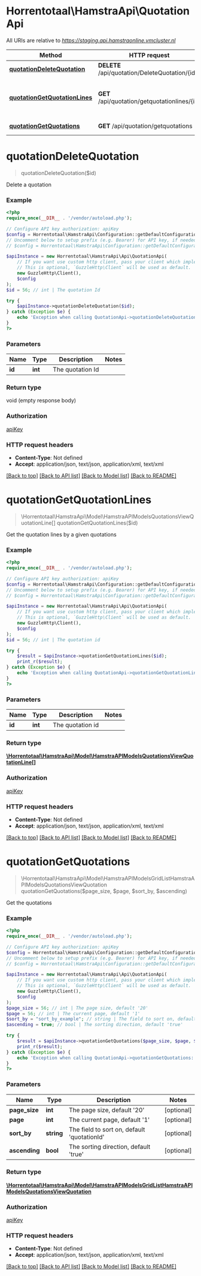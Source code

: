 # Horrentotaal\HamstraApi\QuotationApi

All URIs are relative to *https://staging.api.hamstraonline.vmcluster.nl*

Method | HTTP request | Description
------------- | ------------- | -------------
[**quotationDeleteQuotation**](QuotationApi.md#quotationDeleteQuotation) | **DELETE** /api/quotation/DeleteQuotation/{id} | Delete a quotation
[**quotationGetQuotationLines**](QuotationApi.md#quotationGetQuotationLines) | **GET** /api/quotation/getquotationlines/{id} | Get the quotation lines by a given quotations
[**quotationGetQuotations**](QuotationApi.md#quotationGetQuotations) | **GET** /api/quotation/getquotations | Get the quotations


# **quotationDeleteQuotation**
> quotationDeleteQuotation($id)

Delete a quotation

### Example
```php
<?php
require_once(__DIR__ . '/vendor/autoload.php');

// Configure API key authorization: apiKey
$config = Horrentotaal\HamstraApi\Configuration::getDefaultConfiguration()->setApiKey('apiKey', 'YOUR_API_KEY');
// Uncomment below to setup prefix (e.g. Bearer) for API key, if needed
// $config = Horrentotaal\HamstraApi\Configuration::getDefaultConfiguration()->setApiKeyPrefix('apiKey', 'Bearer');

$apiInstance = new Horrentotaal\HamstraApi\Api\QuotationApi(
    // If you want use custom http client, pass your client which implements `GuzzleHttp\ClientInterface`.
    // This is optional, `GuzzleHttp\Client` will be used as default.
    new GuzzleHttp\Client(),
    $config
);
$id = 56; // int | The quotation Id

try {
    $apiInstance->quotationDeleteQuotation($id);
} catch (Exception $e) {
    echo 'Exception when calling QuotationApi->quotationDeleteQuotation: ', $e->getMessage(), PHP_EOL;
}
?>
```

### Parameters

Name | Type | Description  | Notes
------------- | ------------- | ------------- | -------------
 **id** | **int**| The quotation Id |

### Return type

void (empty response body)

### Authorization

[apiKey](../../README.md#apiKey)

### HTTP request headers

 - **Content-Type**: Not defined
 - **Accept**: application/json, text/json, application/xml, text/xml

[[Back to top]](#) [[Back to API list]](../../README.md#documentation-for-api-endpoints) [[Back to Model list]](../../README.md#documentation-for-models) [[Back to README]](../../README.md)

# **quotationGetQuotationLines**
> \Horrentotaal\HamstraApi\Model\HamstraAPIModelsQuotationsViewQuotationLine[] quotationGetQuotationLines($id)

Get the quotation lines by a given quotations

### Example
```php
<?php
require_once(__DIR__ . '/vendor/autoload.php');

// Configure API key authorization: apiKey
$config = Horrentotaal\HamstraApi\Configuration::getDefaultConfiguration()->setApiKey('apiKey', 'YOUR_API_KEY');
// Uncomment below to setup prefix (e.g. Bearer) for API key, if needed
// $config = Horrentotaal\HamstraApi\Configuration::getDefaultConfiguration()->setApiKeyPrefix('apiKey', 'Bearer');

$apiInstance = new Horrentotaal\HamstraApi\Api\QuotationApi(
    // If you want use custom http client, pass your client which implements `GuzzleHttp\ClientInterface`.
    // This is optional, `GuzzleHttp\Client` will be used as default.
    new GuzzleHttp\Client(),
    $config
);
$id = 56; // int | The quotation id

try {
    $result = $apiInstance->quotationGetQuotationLines($id);
    print_r($result);
} catch (Exception $e) {
    echo 'Exception when calling QuotationApi->quotationGetQuotationLines: ', $e->getMessage(), PHP_EOL;
}
?>
```

### Parameters

Name | Type | Description  | Notes
------------- | ------------- | ------------- | -------------
 **id** | **int**| The quotation id |

### Return type

[**\Horrentotaal\HamstraApi\Model\HamstraAPIModelsQuotationsViewQuotationLine[]**](../Model/HamstraAPIModelsQuotationsViewQuotationLine.md)

### Authorization

[apiKey](../../README.md#apiKey)

### HTTP request headers

 - **Content-Type**: Not defined
 - **Accept**: application/json, text/json, application/xml, text/xml

[[Back to top]](#) [[Back to API list]](../../README.md#documentation-for-api-endpoints) [[Back to Model list]](../../README.md#documentation-for-models) [[Back to README]](../../README.md)

# **quotationGetQuotations**
> \Horrentotaal\HamstraApi\Model\HamstraAPIModelsGridListHamstraAPIModelsQuotationsViewQuotation quotationGetQuotations($page_size, $page, $sort_by, $ascending)

Get the quotations

### Example
```php
<?php
require_once(__DIR__ . '/vendor/autoload.php');

// Configure API key authorization: apiKey
$config = Horrentotaal\HamstraApi\Configuration::getDefaultConfiguration()->setApiKey('apiKey', 'YOUR_API_KEY');
// Uncomment below to setup prefix (e.g. Bearer) for API key, if needed
// $config = Horrentotaal\HamstraApi\Configuration::getDefaultConfiguration()->setApiKeyPrefix('apiKey', 'Bearer');

$apiInstance = new Horrentotaal\HamstraApi\Api\QuotationApi(
    // If you want use custom http client, pass your client which implements `GuzzleHttp\ClientInterface`.
    // This is optional, `GuzzleHttp\Client` will be used as default.
    new GuzzleHttp\Client(),
    $config
);
$page_size = 56; // int | The page size, default '20'
$page = 56; // int | The current page, default '1'
$sort_by = "sort_by_example"; // string | The field to sort on, default 'quotationId'
$ascending = true; // bool | The sorting direction, default 'true'

try {
    $result = $apiInstance->quotationGetQuotations($page_size, $page, $sort_by, $ascending);
    print_r($result);
} catch (Exception $e) {
    echo 'Exception when calling QuotationApi->quotationGetQuotations: ', $e->getMessage(), PHP_EOL;
}
?>
```

### Parameters

Name | Type | Description  | Notes
------------- | ------------- | ------------- | -------------
 **page_size** | **int**| The page size, default &#39;20&#39; | [optional]
 **page** | **int**| The current page, default &#39;1&#39; | [optional]
 **sort_by** | **string**| The field to sort on, default &#39;quotationId&#39; | [optional]
 **ascending** | **bool**| The sorting direction, default &#39;true&#39; | [optional]

### Return type

[**\Horrentotaal\HamstraApi\Model\HamstraAPIModelsGridListHamstraAPIModelsQuotationsViewQuotation**](../Model/HamstraAPIModelsGridListHamstraAPIModelsQuotationsViewQuotation.md)

### Authorization

[apiKey](../../README.md#apiKey)

### HTTP request headers

 - **Content-Type**: Not defined
 - **Accept**: application/json, text/json, application/xml, text/xml

[[Back to top]](#) [[Back to API list]](../../README.md#documentation-for-api-endpoints) [[Back to Model list]](../../README.md#documentation-for-models) [[Back to README]](../../README.md)

